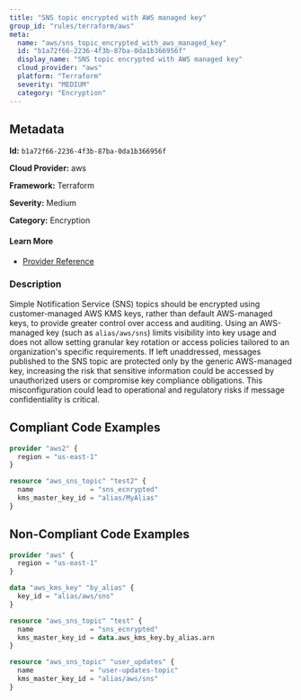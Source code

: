 ```yaml
---
title: "SNS topic encrypted with AWS managed key"
group_id: "rules/terraform/aws"
meta:
  name: "aws/sns_topic_encrypted_with_aws_managed_key"
  id: "b1a72f66-2236-4f3b-87ba-0da1b366956f"
  display_name: "SNS topic encrypted with AWS managed key"
  cloud_provider: "aws"
  platform: "Terraform"
  severity: "MEDIUM"
  category: "Encryption"
---
```

## Metadata

**Id:** `b1a72f66-2236-4f3b-87ba-0da1b366956f`

**Cloud Provider:** aws

**Framework:** Terraform

**Severity:** Medium

**Category:** Encryption

#### Learn More

 - [Provider Reference](https://registry.terraform.io/providers/hashicorp/aws/latest/docs/resources/sns_topic#kms_master_key_id)

### Description

 Simple Notification Service (SNS) topics should be encrypted using customer-managed AWS KMS keys, rather than default AWS-managed keys, to provide greater control over access and auditing. Using an AWS-managed key (such as `alias/aws/sns`) limits visibility into key usage and does not allow setting granular key rotation or access policies tailored to an organization's specific requirements. If left unaddressed, messages published to the SNS topic are protected only by the generic AWS-managed key, increasing the risk that sensitive information could be accessed by unauthorized users or compromise key compliance obligations. This misconfiguration could lead to operational and regulatory risks if message confidentiality is critical.


## Compliant Code Examples
```terraform
provider "aws2" {
  region = "us-east-1"
}

resource "aws_sns_topic" "test2" {
  name              = "sns_ecnrypted"
  kms_master_key_id = "alias/MyAlias"
}

```
## Non-Compliant Code Examples
```terraform
provider "aws" {
  region = "us-east-1"
}

data "aws_kms_key" "by_alias" {
  key_id = "alias/aws/sns"
}

resource "aws_sns_topic" "test" {
  name              = "sns_ecnrypted"
  kms_master_key_id = data.aws_kms_key.by_alias.arn
}

```

```terraform
resource "aws_sns_topic" "user_updates" {
  name              = "user-updates-topic"
  kms_master_key_id = "alias/aws/sns"
}

```